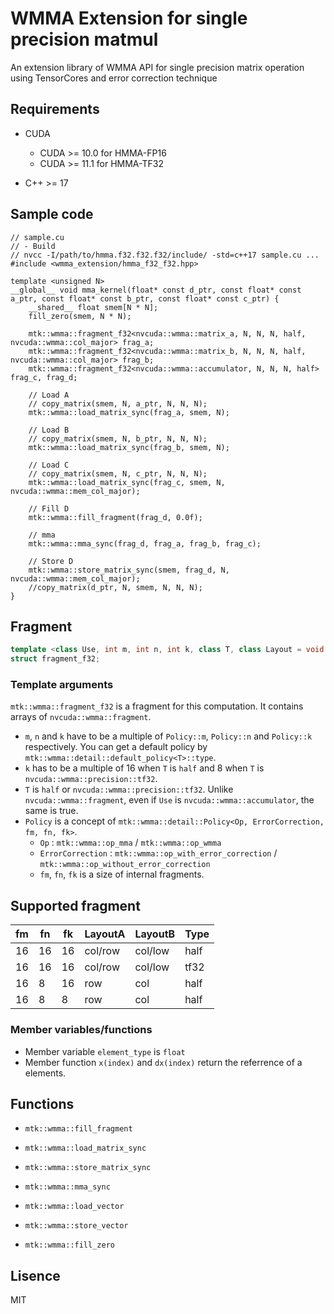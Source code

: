 # WMMA Extension for single precision matmul

An extension library of WMMA API for single precision matrix operation using TensorCores and error correction technique

## Requirements
- CUDA
  - CUDA >= 10.0 for HMMA-FP16
  - CUDA >= 11.1 for HMMA-TF32

- C++ >= 17

## Sample code
```cuda
// sample.cu
// - Build
// nvcc -I/path/to/hmma.f32.f32.f32/include/ -std=c++17 sample.cu ...
#include <wmma_extension/hmma_f32_f32.hpp>

template <unsigned N>
__global__ void mma_kernel(float* const d_ptr, const float* const a_ptr, const float* const b_ptr, const float* const c_ptr) {
	__shared__ float smem[N * N];
	fill_zero(smem, N * N);

	mtk::wmma::fragment_f32<nvcuda::wmma::matrix_a, N, N, N, half, nvcuda::wmma::col_major> frag_a;
	mtk::wmma::fragment_f32<nvcuda::wmma::matrix_b, N, N, N, half, nvcuda::wmma::col_major> frag_b;
	mtk::wmma::fragment_f32<nvcuda::wmma::accumulator, N, N, N, half> frag_c, frag_d;

	// Load A
	// copy_matrix(smem, N, a_ptr, N, N, N);
	mtk::wmma::load_matrix_sync(frag_a, smem, N);

	// Load B
	// copy_matrix(smem, N, b_ptr, N, N, N);
	mtk::wmma::load_matrix_sync(frag_b, smem, N);

	// Load C
	// copy_matrix(smem, N, c_ptr, N, N, N);
	mtk::wmma::load_matrix_sync(frag_c, smem, N, nvcuda::wmma::mem_col_major);

	// Fill D
	mtk::wmma::fill_fragment(frag_d, 0.0f);

	// mma
	mtk::wmma::mma_sync(frag_d, frag_a, frag_b, frag_c);

	// Store D
	mtk::wmma::store_matrix_sync(smem, frag_d, N, nvcuda::wmma::mem_col_major);
	//copy_matrix(d_ptr, N, smem, N, N, N);
}
```

## Fragment
```cpp
template <class Use, int m, int n, int k, class T, class Layout = void, Policy = typename mtk::wmma::detail::default_policy<T>::type>
struct fragment_f32;
```

### Template arguments
`mtk::wmma::fragment_f32` is a fragment for this computation.
It contains arrays of `nvcuda::wmma::fragment`.
- `m`, `n` and `k` have to be a multiple of `Policy::m`, `Policy::n` and `Policy::k` respectively.
You can get a default policy by `mtk::wmma::detail::default_policy<T>::type`.
- `k` has to be a multiple of 16 when `T` is `half` and 8 when `T` is `nvcuda::wmma::precision::tf32`.
- `T` is `half` or `nvcuda::wmma::precision::tf32`. Unlike `nvcuda::wmma::fragment`, even if `Use` is `nvcuda::wmma::accumulator`, the same is true.
- `Policy` is a concept of `mtk::wmma::detail::Policy<Op, ErrorCorrection, fm, fn, fk>`.
  - `Op` : `mtk::wmma::op_mma` / `mtk::wmma::op_wmma`
  - `ErrorCorrection` : `mtk::wmma::op_with_error_correction` / `mtk::wmma::op_without_error_correction`
  - `fm`, `fn`, `fk` is a size of internal fragments.

## Supported fragment

| fm | fn | fk | LayoutA | LayoutB | Type |
| -- | -- | -- | ------- | ------- | ---- |
| 16 | 16 | 16 | col/row | col/low | half |
| 16 | 16 | 16 | col/row | col/low | tf32 |
| 16 | 8  | 16 | row     | col     | half |
| 16 | 8  | 8  | row     | col     | half |

### Member variables/functions
- Member variable `element_type` is `float`
- Member function `x(index)` and `dx(index)` return the referrence of a elements.

## Functions
- `mtk::wmma::fill_fragment`
- `mtk::wmma::load_matrix_sync`
- `mtk::wmma::store_matrix_sync`
- `mtk::wmma::mma_sync`

- `mtk::wmma::load_vector`
- `mtk::wmma::store_vector`
- `mtk::wmma::fill_zero`

## Lisence
MIT
